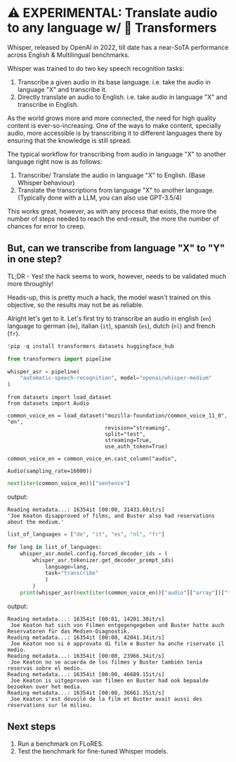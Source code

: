 # ⚠️ EXPERIMENTAL: Translate audio to any language w/ 🤗 Transformers

Whisper, released by OpenAI in 2022, till date has a near-SoTA performance across English & Multilingual benchmarks. 

Whisper was trained to do two key speech recognition tasks:
1. Transcribe a given audio in its base language. i.e. take the audio in language "X" and transcribe it.
2. Directly translate an audio to English. i.e. take audio in language "X" and transcribe in English.

As the world grows more and more connected, the need for high quality content is ever-so-increasing. One of the ways to make content, specially audio, more accessible is by transcribing it to different languages there by ensuring that the knowledge is still spread.

The typical workflow for transcribing from audio in language "X" to another language right now is as follows:
1. Transcribe/ Translate the audio in language "X" to English. (Base Whisper behaviour)
2. Translate the transcriptions from language "X" to another language. (Typically done with a LLM, you can also use GPT-3.5/4)

This works great, however, as with any process that exists, the more the number of steps needed to reach the end-result, the more the number of chances for error to creep.

## But, can we transcribe from language "X" to "Y" in one step?

TL;DR - Yes! the hack seems to work, however, needs to be validated much more throughly!

Heads-up, this is pretty much a hack, the model wasn't trained on this objective, so the results may not be as reliable.

Alright let's get to it. Let's first try to transcribe an audio in english (`en`) language to german (`de`), italian (`it`), spanish (`es`), dutch (`nl`) and french (`fr`).

```python
!pip -q install transformers datasets huggingface_hub
```
```python
from transformers import pipeline

whisper_asr = pipeline(
    "automatic-speech-recognition", model="openai/whisper-medium"
)
```

```
from datasets import load_dataset
from datasets import Audio

common_voice_en = load_dataset("mozilla-foundation/common_voice_11_0", "en",
                               revision="streaming",
                               split="test",
                               streaming=True,
                               use_auth_token=True)

common_voice_en = common_voice_en.cast_column("audio",
                                              Audio(sampling_rate=16000))
```

```python
next(iter(common_voice_en))["sentence"]
```

output:
```
Reading metadata...: 16354it [00:00, 31433.60it/s]
'Joe Keaton disapproved of films, and Buster also had reservations about the medium.'
```

```python
list_of_languages = ["de", "it", "es", "nl", "fr"]
```

```python
for lang in list_of_languages:
    whisper_asr.model.config.forced_decoder_ids = (
        whisper_asr.tokenizer.get_decoder_prompt_ids(
            language=lang,
            task="transcribe"
            )
        )
    print(whisper_asr(next(iter(common_voice_en))["audio"]["array"])["text"])
```

output:
```
Reading metadata...: 16354it [00:01, 14201.30it/s]
 Joe Keaton hat sich von Filmen entgegengegeben und Buster hatte auch Reservatoren für das Medien-Diagnostik.
Reading metadata...: 16354it [00:00, 42041.34it/s]
 Joe Keaton non si è approvato di film e Buster ha anche riservato il medio.
Reading metadata...: 16354it [00:00, 23966.34it/s]
 Joe Keaton no se acuerda de los filmes y Buster también tenía reservas sobre el medio.
Reading metadata...: 16354it [00:00, 46689.15it/s]
 Joe Keaton is uitgeproven van filmen en Buster had ook bepaalde bezoeken over het media.
Reading metadata...: 16354it [00:00, 36661.35it/s]
 Joe Keaton s'est dévoilé de la film et Buster avait aussi des réservations sur le milieu.
```

## Next steps

1. Run a benchmark on FLoRES.
2. Test the benchmark for fine-tuned Whisper models.
